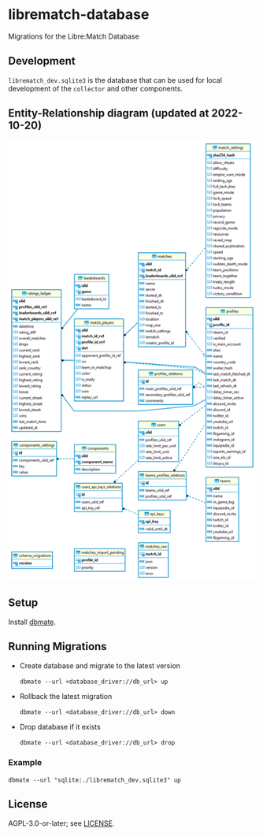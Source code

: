 # librematch-database

Migrations for the Libre:Match Database

## Development

`librematch_dev.sqlite3` is the database that can be used for local development of the `collector` and other components.

## Entity-Relationship diagram (updated at 2022-10-20)

![](./docs/librematch_ER.png)

## Setup

Install [dbmate](https://github.com/amacneil/dbmate).

## Running Migrations

- Create database and migrate to the latest version

  `dbmate --url <database_driver://db_url> up`

- Rollback the latest migration

  `dbmate --url <database_driver://db_url> down`

- Drop database if it exists

  `dbmate --url <database_driver://db_url> drop`

### Example

`dbmate --url "sqlite:./librematch_dev.sqlite3" up`

## License

AGPL-3.0-or-later; see [LICENSE](./LICENSE).
